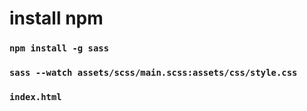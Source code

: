 
# install npm

### `npm install -g sass`

### `sass --watch assets/scss/main.scss:assets/css/style.css`

### `index.html`
